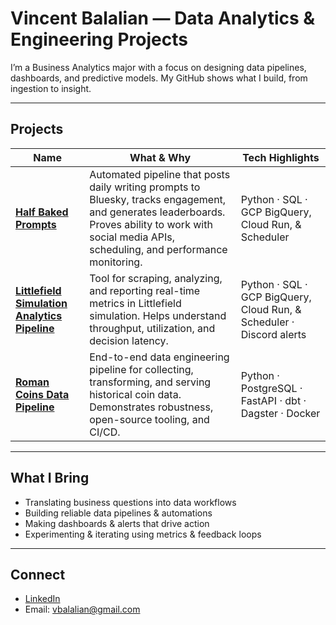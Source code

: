 # Vincent Balalian — Data Analytics & Engineering Projects

I’m a Business Analytics major with a focus on designing data pipelines, dashboards, and predictive models. My GitHub shows what I build, from ingestion to insight.

---

## Projects

| Name | What & Why | Tech Highlights |
|---|---|---|
| **[Half Baked Prompts](https://github.com/vbalalian/halfbakedprompts)** | Automated pipeline that posts daily writing prompts to Bluesky, tracks engagement, and generates leaderboards. Proves ability to work with social media APIs, scheduling, and performance monitoring. | Python · SQL · GCP BigQuery, Cloud Run, & Scheduler |
| **[Littlefield Simulation Analytics Pipeline](https://github.com/vbalalian/littlefield)** | Tool for scraping, analyzing, and reporting real-time metrics in Littlefield simulation. Helps understand throughput, utilization, and decision latency. | Python · SQL · GCP BigQuery, Cloud Run, & Scheduler · Discord alerts |
| **[Roman Coins Data Pipeline](https://github.com/vbalalian/roman_coins_data_pipeline)** | End-to-end data engineering pipeline for collecting, transforming, and serving historical coin data. Demonstrates robustness, open-source tooling, and CI/CD. | Python · PostgreSQL · FastAPI · dbt · Dagster · Docker |

---

## What I Bring

- Translating business questions into data workflows  
- Building reliable data pipelines & automations  
- Making dashboards & alerts that drive action  
- Experimenting & iterating using metrics & feedback loops

---

## Connect

- [LinkedIn](https://www.linkedin.com/in/vincent-balalian/)  
- Email: vbalalian@gmail.com  
